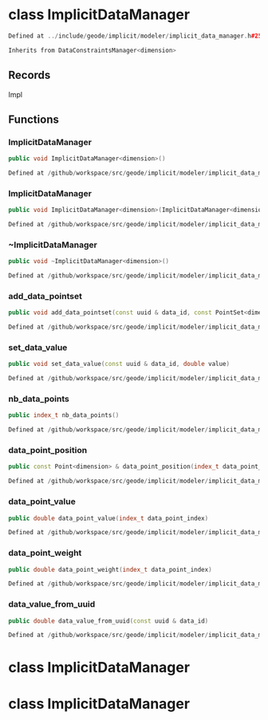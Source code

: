 # class ImplicitDataManager

```cpp
Defined at ../include/geode/implicit/modeler/implicit_data_manager.h#25
```

```cpp
Inherits from DataConstraintsManager<dimension>
```



## Records

Impl



## Functions

### ImplicitDataManager

```cpp
public void ImplicitDataManager<dimension>()
```

```cpp
Defined at /github/workspace/src/geode/implicit/modeler/implicit_data_manager.cpp#108
```

### ImplicitDataManager

```cpp
public void ImplicitDataManager<dimension>(ImplicitDataManager<dimension> && other)
```

```cpp
Defined at /github/workspace/src/geode/implicit/modeler/implicit_data_manager.cpp#113
```

### ~ImplicitDataManager

```cpp
public void ~ImplicitDataManager<dimension>()
```

```cpp
Defined at /github/workspace/src/geode/implicit/modeler/implicit_data_manager.cpp#120
```

### add_data_pointset

```cpp
public void add_data_pointset(const uuid & data_id, const PointSet<dimension> & pointset, double weight)
```

```cpp
Defined at /github/workspace/src/geode/implicit/modeler/implicit_data_manager.cpp#125
```

### set_data_value

```cpp
public void set_data_value(const uuid & data_id, double value)
```

```cpp
Defined at /github/workspace/src/geode/implicit/modeler/implicit_data_manager.cpp#134
```

### nb_data_points

```cpp
public index_t nb_data_points()
```

```cpp
Defined at /github/workspace/src/geode/implicit/modeler/implicit_data_manager.cpp#141
```

### data_point_position

```cpp
public const Point<dimension> & data_point_position(index_t data_point_index)
```

```cpp
Defined at /github/workspace/src/geode/implicit/modeler/implicit_data_manager.cpp#147
```

### data_point_value

```cpp
public double data_point_value(index_t data_point_index)
```

```cpp
Defined at /github/workspace/src/geode/implicit/modeler/implicit_data_manager.cpp#155
```

### data_point_weight

```cpp
public double data_point_weight(index_t data_point_index)
```

```cpp
Defined at /github/workspace/src/geode/implicit/modeler/implicit_data_manager.cpp#162
```

### data_value_from_uuid

```cpp
public double data_value_from_uuid(const uuid & data_id)
```

```cpp
Defined at /github/workspace/src/geode/implicit/modeler/implicit_data_manager.cpp#169
```



# class ImplicitDataManager

# class ImplicitDataManager

